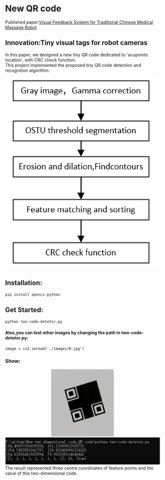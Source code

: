 # New QR code 

 Published paper:[Visual Feedback System for Traditional Chinese Medical Massage Robot](https://ieeexplore.ieee.org/document/8866076)
## Innovation:Tiny visual tags for robot cameras
In this paper, we designed a new tiny QR code dedicated to 'acupoints location', with CRC check function.  
This project implemented the proposed tiny QR code detection and recognition algorithm:</br>
  <div align=center><img  src="https://github.com/kailaisun/New-two-dimensional-code_QR-code/blob/master/fig.png"/></div>

## Installation:
    pip install opencv-python

## Get Started:
    python two-code-detetor.py
    
#### Also,you can test other images by changing the path in two-code-detetor.py:</br> 
    image = cv2.imread('./images/0.jpg')
### Show:
 <div align=center><img  src="https://github.com/kailaisun/New-two-dimensional-code_QR-code/blob/master/show_20190627212736.png"/></div>
 <div align=center><img  src="https://github.com/kailaisun/New-two-dimensional-code_QR-code/blob/master/show_20190627212825.png"/></div>
<!--  ![img](https://github.com/kailaisun/New-two-dimensional-code_QR-code/blob/master/show_20190627212736.png)</br>
 ![img](https://github.com/kailaisun/New-two-dimensional-code_QR-code/blob/master/show_20190627212825.png)</br> -->
 The result represented three centre coordinates of feature points and the value of this two-dimensional code.


